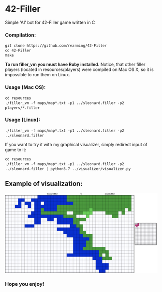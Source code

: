 # 42-Filler
Simple 'AI' bot for 42-Filler game written in C

### Compilation:
```
git clone https://github.com/rearming/42-Filler
cd 42-Filler
make
```
**To run filler_vm you must have Ruby installed.**
Notice, that other filler players (located in resources/players) were compiled on Mac OS X, so it is impossible to run them on Linux.

### Usage (Mac OS):
```
cd resources
./filler_vm -f maps/map*.txt -p1 ../sleonard.filler -p2 players/*.filler
```
### Usage (Linux):
```
./filler_vm -f maps/map*.txt -p1 ../sleonard.filler -p2 ../sleonard.filler
```

If you want to try it with my graphical visualizer, simply redirect input of game to it:
```
cd resources
./filler_vm -f maps/map*.txt -p1 ../sleonard.filler -p2 ../sleonard.filler | python3.7 ../visualizer/visualizer.py
```
## Example of visualization:
![Image alt](https://github.com/rearming/42-filler-graphic-visualizer/raw/master/screenshots/game2.png)

### Hope you enjoy!
